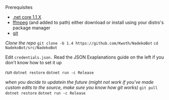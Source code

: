 Prerequisites
- [.net core 1.1.X][.netcore]
- [ffmpeg][ffmpeg] (and added to path) either download or install using your distro's package manager
- [git][git]

*Clone the repo*
`git clone -b 1.4 https://github.com/Kwoth/NadekoBot`
`cd NadekoBot/src/NadekoBot`

Edit `credentials.json.` Read the JSON Exaplanations guide on the left if you don't know how to set it up

*run*
`dotnet restore`
`dotnet run -c Release`

*when you decide to updatein the future (might not work if you've made custom edits to the source, make sure you know how git works)*
`git pull`
`dotnet restore`
`dotnet run -c Release`

[.netcore]: https://www.microsoft.com/net/download/core#/sdk
[ffmpeg]: http://ffmpeg.zeranoe.com/builds/
[git]: https://git-scm.com/downloads